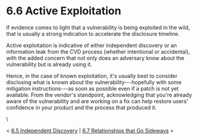 # 6.6 Active Exploitation 

If evidence comes to light that a vulnerability is being exploited in
the wild, that is usually a strong indication to accelerate the
disclosure timeline.

Active exploitation is indicative of either independent discovery or an
information leak from the CVD process (whether intentional or
accidental), with the added concern that not only does an adversary know
about the vulnerability but is already using it.

Hence, in the case of known exploitation, it\'s usually best to consider
disclosing what is known about the vulnerability---hopefully with some
mitigation instructions---as soon as possible even if a patch is not yet
available. From the vendor\'s standpoint, acknowledging that you\'re
already aware of the vulnerability and are working on a fix can help
restore users\' confidence in your product and the process that produced
it.

\

\< [6.5 Independent Discovery](6.5-Independent-Discovery_47677487.md)
\| [6.7 Relationships that Go
Sideways](6.7-Relationships-that-Go-Sideways_47677489.md) \>

